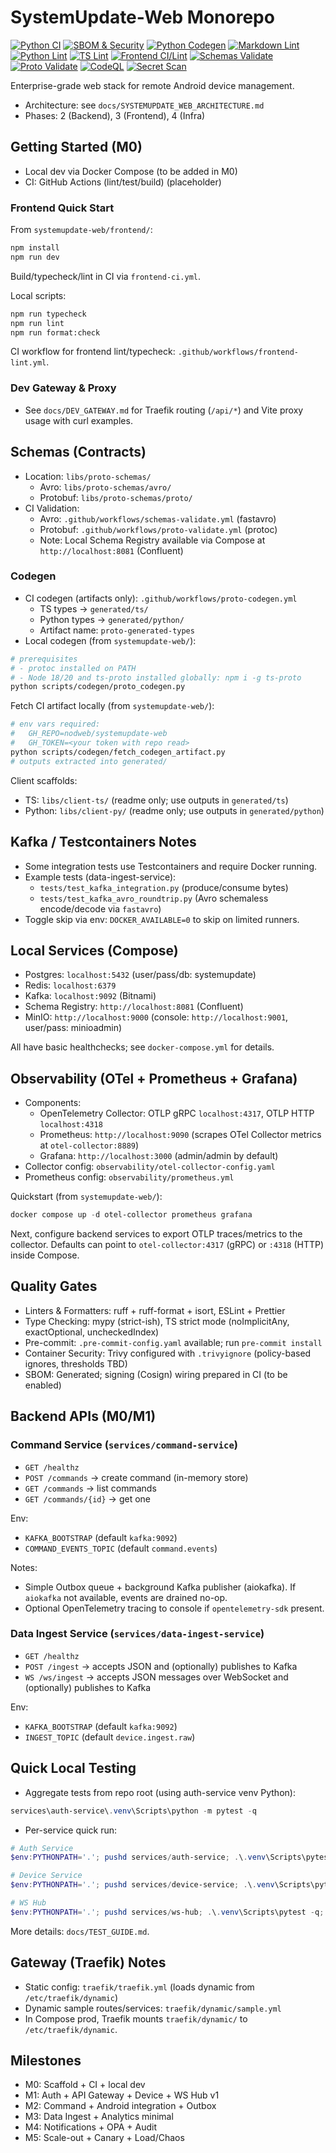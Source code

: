 # SystemUpdate-Web Monorepo

[![Python CI](https://github.com/nodweb/systemupdate-web/actions/workflows/python-ci.yml/badge.svg)](https://github.com/nodweb/systemupdate-web/actions/workflows/python-ci.yml)
[![SBOM & Security](https://github.com/nodweb/systemupdate-web/actions/workflows/sbom-security.yml/badge.svg)](https://github.com/nodweb/systemupdate-web/actions/workflows/sbom-security.yml)
[![Python Codegen](https://github.com/nodweb/systemupdate-web/actions/workflows/codegen-python.yml/badge.svg)](https://github.com/nodweb/systemupdate-web/actions/workflows/codegen-python.yml)
[![Markdown Lint](https://github.com/nodweb/systemupdate-web/actions/workflows/markdownlint.yml/badge.svg)](https://github.com/nodweb/systemupdate-web/actions/workflows/markdownlint.yml)
[![Python Lint](https://github.com/nodweb/systemupdate-web/actions/workflows/python-lint.yml/badge.svg)](https://github.com/nodweb/systemupdate-web/actions/workflows/python-lint.yml)
[![TS Lint](https://github.com/nodweb/systemupdate-web/actions/workflows/ts-lint.yml/badge.svg)](https://github.com/nodweb/systemupdate-web/actions/workflows/ts-lint.yml)
[![Frontend CI/Lint](https://github.com/nodweb/systemupdate-web/actions/workflows/frontend-lint.yml/badge.svg)](https://github.com/nodweb/systemupdate-web/actions/workflows/frontend-lint.yml)
[![Schemas Validate](https://github.com/nodweb/systemupdate-web/actions/workflows/schemas-validate.yml/badge.svg)](https://github.com/nodweb/systemupdate-web/actions/workflows/schemas-validate.yml)
[![Proto Validate](https://github.com/nodweb/systemupdate-web/actions/workflows/proto-validate.yml/badge.svg)](https://github.com/nodweb/systemupdate-web/actions/workflows/proto-validate.yml)
[![CodeQL](https://github.com/nodweb/systemupdate-web/actions/workflows/codeql.yml/badge.svg)](https://github.com/nodweb/systemupdate-web/actions/workflows/codeql.yml)
[![Secret Scan](https://github.com/nodweb/systemupdate-web/actions/workflows/secrets.yml/badge.svg)](https://github.com/nodweb/systemupdate-web/actions/workflows/secrets.yml)

Enterprise-grade web stack for remote Android device management.

- Architecture: see `docs/SYSTEMUPDATE_WEB_ARCHITECTURE.md`
- Phases: 2 (Backend), 3 (Frontend), 4 (Infra)

## Getting Started (M0)

- Local dev via Docker Compose (to be added in M0)
- CI: GitHub Actions (lint/test/build) (placeholder)

### Frontend Quick Start

From `systemupdate-web/frontend/`:

```bash
npm install
npm run dev
```

Build/typecheck/lint in CI via `frontend-ci.yml`.

Local scripts:

```bash
npm run typecheck
npm run lint
npm run format:check
```

CI workflow for frontend lint/typecheck: `.github/workflows/frontend-lint.yml`.

### Dev Gateway & Proxy

- See `docs/DEV_GATEWAY.md` for Traefik routing (`/api/*`) and Vite proxy usage with curl examples.

## Schemas (Contracts)

- Location: `libs/proto-schemas/`
  - Avro: `libs/proto-schemas/avro/`
  - Protobuf: `libs/proto-schemas/proto/`
- CI Validation:
  - Avro: `.github/workflows/schemas-validate.yml` (fastavro)
  - Protobuf: `.github/workflows/proto-validate.yml` (protoc)
  - Note: Local Schema Registry available via Compose at `http://localhost:8081` (Confluent)

### Codegen

- CI codegen (artifacts only): `.github/workflows/proto-codegen.yml`
  - TS types → `generated/ts/`
  - Python types → `generated/python/`
  - Artifact name: `proto-generated-types`
- Local codegen (from `systemupdate-web/`):

```bash
# prerequisites
# - protoc installed on PATH
# - Node 18/20 and ts-proto installed globally: npm i -g ts-proto
python scripts/codegen/proto_codegen.py
```

Fetch CI artifact locally (from `systemupdate-web/`):

```bash
# env vars required:
#   GH_REPO=nodweb/systemupdate-web
#   GH_TOKEN=<your token with repo read>
python scripts/codegen/fetch_codegen_artifact.py
# outputs extracted into generated/
```

Client scaffolds:
- TS: `libs/client-ts/` (readme only; use outputs in `generated/ts`)
- Python: `libs/client-py/` (readme only; use outputs in `generated/python`)

## Kafka / Testcontainers Notes

- Some integration tests use Testcontainers and require Docker running.
- Example tests (data-ingest-service):
  - `tests/test_kafka_integration.py` (produce/consume bytes)
  - `tests/test_kafka_avro_roundtrip.py` (Avro schemaless encode/decode via `fastavro`)
- Toggle skip via env: `DOCKER_AVAILABLE=0` to skip on limited runners.

## Local Services (Compose)

- Postgres: `localhost:5432` (user/pass/db: systemupdate)
- Redis: `localhost:6379`
- Kafka: `localhost:9092` (Bitnami)
- Schema Registry: `http://localhost:8081` (Confluent)
- MinIO: `http://localhost:9000` (console: `http://localhost:9001`, user/pass: minioadmin)

All have basic healthchecks; see `docker-compose.yml` for details.

## Observability (OTel + Prometheus + Grafana)

- Components:
  - OpenTelemetry Collector: OTLP gRPC `localhost:4317`, OTLP HTTP `localhost:4318`
  - Prometheus: `http://localhost:9090` (scrapes OTel Collector metrics at `otel-collector:8889`)
  - Grafana: `http://localhost:3000` (admin/admin by default)
- Collector config: `observability/otel-collector-config.yaml`
- Prometheus config: `observability/prometheus.yml`

Quickstart (from `systemupdate-web/`):

```powershell
docker compose up -d otel-collector prometheus grafana
```

Next, configure backend services to export OTLP traces/metrics to the collector. Defaults can point to `otel-collector:4317` (gRPC) or `:4318` (HTTP) inside Compose.

## Quality Gates

- Linters & Formatters: ruff + ruff-format + isort, ESLint + Prettier
- Type Checking: mypy (strict-ish), TS strict mode (noImplicitAny, exactOptional, uncheckedIndex)
- Pre-commit: `.pre-commit-config.yaml` available; run `pre-commit install`
- Container Security: Trivy configured with `.trivyignore` (policy-based ignores, thresholds TBD)
- SBOM: Generated; signing (Cosign) wiring prepared in CI (to be enabled)

## Backend APIs (M0/M1)

### Command Service (`services/command-service`)

- `GET /healthz`
- `POST /commands` → create command (in-memory store)
- `GET /commands` → list commands
- `GET /commands/{id}` → get one

Env:
- `KAFKA_BOOTSTRAP` (default `kafka:9092`)
- `COMMAND_EVENTS_TOPIC` (default `command.events`)

Notes:
- Simple Outbox queue + background Kafka publisher (aiokafka). If `aiokafka` not available, events are drained no-op.
- Optional OpenTelemetry tracing to console if `opentelemetry-sdk` present.

### Data Ingest Service (`services/data-ingest-service`)

- `GET /healthz`
- `POST /ingest` → accepts JSON and (optionally) publishes to Kafka
- `WS /ws/ingest` → accepts JSON messages over WebSocket and (optionally) publishes to Kafka

Env:
- `KAFKA_BOOTSTRAP` (default `kafka:9092`)
- `INGEST_TOPIC` (default `device.ingest.raw`)

## Quick Local Testing

- Aggregate tests from repo root (using auth-service venv Python):

```powershell
services\auth-service\.venv\Scripts\python -m pytest -q
```

- Per-service quick run:

```powershell
# Auth Service
$env:PYTHONPATH='.'; pushd services/auth-service; .\.venv\Scripts\pytest -q; popd

# Device Service
$env:PYTHONPATH='.'; pushd services/device-service; .\.venv\Scripts\pytest -q; popd

# WS Hub
$env:PYTHONPATH='.'; pushd services/ws-hub; .\.venv\Scripts\pytest -q; popd
```

More details: `docs/TEST_GUIDE.md`.

## Gateway (Traefik) Notes

- Static config: `traefik/traefik.yml` (loads dynamic from `/etc/traefik/dynamic`)
- Dynamic sample routes/services: `traefik/dynamic/sample.yml`
- In Compose prod, Traefik mounts `traefik/dynamic/` to `/etc/traefik/dynamic`.

## Milestones

- M0: Scaffold + CI + local dev
- M1: Auth + API Gateway + Device + WS Hub v1
- M2: Command + Android integration + Outbox
- M3: Data Ingest + Analytics minimal
- M4: Notifications + OPA + Audit
- M5: Scale-out + Canary + Load/Chaos
